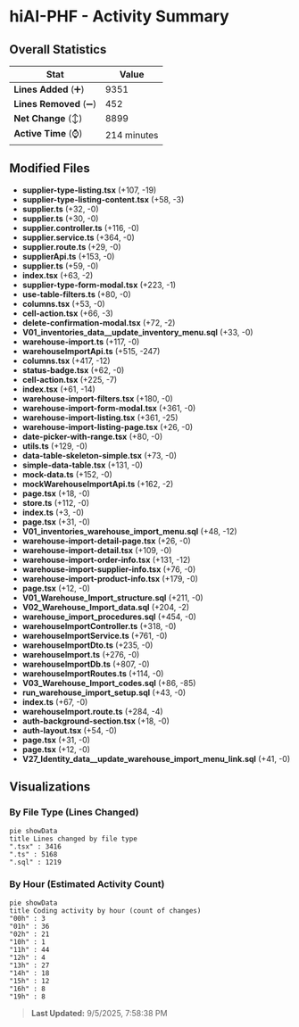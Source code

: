 # hiAI-PHF - Activity Summary 

## Overall Statistics

| Stat                   | Value                                                             |
| ---------------------- | ----------------------------------------------------------------- |
| **Lines Added** (➕)   | 9351                                          |
| **Lines Removed** (➖) | 452                                        |
| **Net Change** (↕)    | 8899                |
| **Active Time** (⌚)   | 214 minutes |


## Modified Files
- **supplier-type-listing.tsx** (+107, -19)
- **supplier-type-listing-content.tsx** (+58, -3)
- **supplier.ts** (+32, -0)
- **supplier.ts** (+30, -0)
- **supplier.controller.ts** (+116, -0)
- **supplier.service.ts** (+364, -0)
- **supplier.route.ts** (+29, -0)
- **supplierApi.ts** (+153, -0)
- **supplier.ts** (+59, -0)
- **index.tsx** (+63, -2)
- **supplier-type-form-modal.tsx** (+223, -1)
- **use-table-filters.ts** (+80, -0)
- **columns.tsx** (+53, -0)
- **cell-action.tsx** (+66, -3)
- **delete-confirmation-modal.tsx** (+72, -2)
- **V01_inventories_data__update_inventory_menu.sql** (+33, -0)
- **warehouse-import.ts** (+117, -0)
- **warehouseImportApi.ts** (+515, -247)
- **columns.tsx** (+417, -12)
- **status-badge.tsx** (+62, -0)
- **cell-action.tsx** (+225, -7)
- **index.tsx** (+61, -14)
- **warehouse-import-filters.tsx** (+180, -0)
- **warehouse-import-form-modal.tsx** (+361, -0)
- **warehouse-import-listing.tsx** (+361, -25)
- **warehouse-import-listing-page.tsx** (+26, -0)
- **date-picker-with-range.tsx** (+80, -0)
- **utils.ts** (+129, -0)
- **data-table-skeleton-simple.tsx** (+73, -0)
- **simple-data-table.tsx** (+131, -0)
- **mock-data.ts** (+152, -0)
- **mockWarehouseImportApi.ts** (+162, -2)
- **page.tsx** (+18, -0)
- **store.ts** (+112, -0)
- **index.ts** (+3, -0)
- **page.tsx** (+31, -0)
- **V01_inventories_warehouse_import_menu.sql** (+48, -12)
- **warehouse-import-detail-page.tsx** (+26, -0)
- **warehouse-import-detail.tsx** (+109, -0)
- **warehouse-import-order-info.tsx** (+131, -12)
- **warehouse-import-supplier-info.tsx** (+76, -0)
- **warehouse-import-product-info.tsx** (+179, -0)
- **page.tsx** (+12, -0)
- **V01_Warehouse_Import_structure.sql** (+211, -0)
- **V02_Warehouse_Import_data.sql** (+204, -2)
- **warehouse_import_procedures.sql** (+454, -0)
- **warehouseImportController.ts** (+318, -0)
- **warehouseImportService.ts** (+761, -0)
- **warehouseImportDto.ts** (+235, -0)
- **warehouseImport.ts** (+276, -0)
- **warehouseImportDb.ts** (+807, -0)
- **warehouseImportRoutes.ts** (+114, -0)
- **V03_Warehouse_Import_codes.sql** (+86, -85)
- **run_warehouse_import_setup.sql** (+43, -0)
- **index.ts** (+67, -0)
- **warehouseImport.route.ts** (+284, -4)
- **auth-background-section.tsx** (+18, -0)
- **auth-layout.tsx** (+54, -0)
- **page.tsx** (+31, -0)
- **page.tsx** (+12, -0)
- **V27_Identity_data__update_warehouse_import_menu_link.sql** (+41, -0)

## Visualizations

### By File Type (Lines Changed)

```mermaid
pie showData
title Lines changed by file type
".tsx" : 3416
".ts" : 5168
".sql" : 1219
```

### By Hour (Estimated Activity Count)

```mermaid
pie showData
title Coding activity by hour (count of changes)
"00h" : 3
"01h" : 36
"02h" : 21
"10h" : 1
"11h" : 44
"12h" : 4
"13h" : 27
"14h" : 18
"15h" : 12
"16h" : 8
"19h" : 8
```


> **Last Updated:** 9/5/2025, 7:58:38 PM